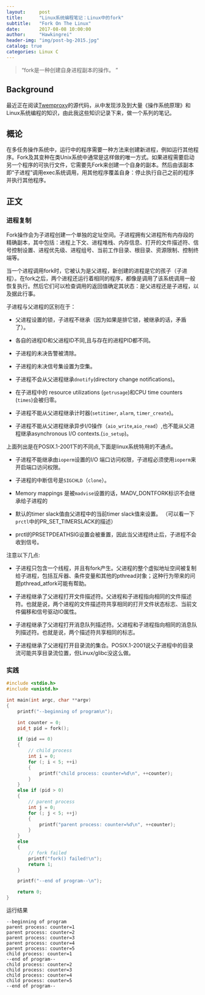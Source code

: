 ```yaml
---
layout:     post
title:      "Linux系统编程笔记：Linux中的fork"
subtitle:   "Fork On The Linux"
date:       2017-08-08 10:00:00
author:     "Hawkingrei"
header-img: "img/post-bg-2015.jpg"
catalog: true
categories: Linux C 
---
```



> “fork是一种创建自身进程副本的操作。 ”

## Background

最近正在阅读[Twemproxy](https://github.com/twitter/twemproxy)的源代码，从中发现涉及到大量《操作系统原理》和Linux系统编程的知识，由此我这些知识记录下来，做一个系列的笔记。

## 概论

在多任务操作系统中，运行中的程序需要一种方法来创建新进程，例如运行其他程序。Fork及其变种在类Unix系统中通常是这样做的唯一方式。如果进程需要启动另一个程序的可执行文件，它需要先Fork来创建一个自身的副本。然后由该副本即“子进程”调用exec系统调用，用其他程序覆盖自身：停止执行自己之前的程序并执行其他程序。


## 正文

### 进程复制

Fork操作会为子进程创建一个单独的定址空间。子进程拥有父进程所有内存段的精确副本，其中包括：进程上下文、进程堆栈、内存信息、打开的文件描述符、信号控制设置、进程优先级、进程组号、当前工作目录、根目录、资源限制、控制终端等。

当一个进程调用fork时，它被认为是父进程，新创建的进程是它的孩子（子进程）。在fork之后，两个进程还运行着相同的程序，都像是调用了该系统调用一般恢复执行。然后它们可以检查调用的返回值确定其状态：是父进程还是子进程，以及据此行事。

子进程与父进程的区别在于：

* 父进程设置的锁，子进程不继承（因为如果是排它锁，被继承的话，矛盾了）。

* 各自的进程ID和父进程ID不同,且与存在的进程PID都不同。

* 子进程的未决告警被清除。

* 子进程的未决信号集设置为空集。

* 子进程不会从父进程继承`dnotify`(directory change notifications)。

* 在子进程中的 resource utilizations (`getrusage`)和CPU time counters (`times`)会被归零。

* 子进程不能从父进程继承计时器(`setitimer`, `alarm`, `timer_create`)。

* 子进程不能从父进程继承异步I/0操作（`aio_write`,`aio_read`）,也不能从父进程继承asynchronous I/O contexts.(`io_setup`)。

上面列出是在POSIX.1-2001下的不同点,下面是linux系统特用的不通点。

* 子进程不能继承由`ioperm`设置的I/O 端口访问权限，子进程必须使用`ioperm`来开启端口访问权限。

* 子进程的中断信号是`SIGCHLD`（`clone`）。

* Memory mappings 是被`madvise`设置的话，MADV_DONTFORK标识不会继承给子进程的

* 默认的timer slack值由父进程中的当前timer slack值来设置。
（可以看一下`prctl`中的PR_SET_TIMERSLACK的描述）

* prctl的PRSETPDEATHSIG设置会被重置，因此当父进程终止后，子进程不会收到信号。

注意以下几点:

* 子进程只包含一个线程，并且有fork产生。父进程的整个虚拟地址空间被复制给子进程，包括互斥器、条件变量和其他的pthread对象；这种行为带来的问题pthread_atfork可能有帮助。

* 子进程继承了父进程打开文件描述符。父进程和子进程指向相同的文件描述符。也就是说，两个进程的文件描述符共享相同的打开文件状态标志、当前文件偏移和信号驱动IO属性。

* 子进程继承了父进程打开消息队列描述符。父进程和子进程指向相同的消息队列描述符。也就是说，两个描述符共享相同的标志。

* 子进程继承了父进程打开目录流的集合。POSIX.1-2001说父子进程中的目录流可能共享目录流位置，但Linux/glibc没这么做。

### 实践

```c++
#include <stdio.h>
#include <unistd.h>

int main(int argc, char **argv)
{
    printf("--beginning of program\n");

    int counter = 0;
    pid_t pid = fork();

    if (pid == 0)
    {
        // child process
        int i = 0;
        for (; i < 5; ++i)
        {
            printf("child process: counter=%d\n", ++counter);
        }
    }
    else if (pid > 0)
    {
        // parent process
        int j = 0;
        for (; j < 5; ++j)
        {
            printf("parent process: counter=%d\n", ++counter);
        }
    }
    else
    {
        // fork failed
        printf("fork() failed!\n");
        return 1;
    }

    printf("--end of program--\n");

    return 0;
}
```

运行结果

```
--beginning of program
parent process: counter=1
parent process: counter=2
parent process: counter=3
parent process: counter=4
parent process: counter=5
child process: counter=1
--end of program--
child process: counter=2
child process: counter=3
child process: counter=4
child process: counter=5
--end of program--
```


